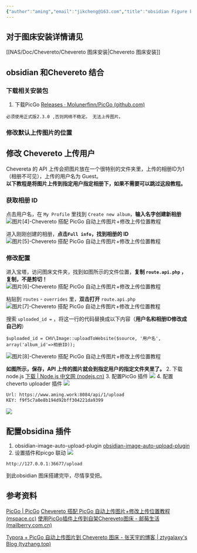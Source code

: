 ```yaml
---
{"author":"aming","email":"jikcheng@163.com","title":"obsidian Figure bed","creation_date":"2022-10-08 16:13","Last modified date":"2022-11-27 18:49","tags":"obsidian Figure bed","File Folder with relative path":"soft/Doc/obsidian/Plugin","remark":null,"other":null,"dg-publish":true,"permalink":"/soft/doc/obsidian/plugin/obsidian-figure-bed/","dgPassFrontmatter":true}
---
```




## 对于图床安装详情请见
[[NAS/Doc/Chevereto/Chevereto 图床安装\|Chevereto 图床安装]]
## obsidian 和Chevereto 结合
### 下载相关安装包
1. 下载PicGo
[Releases · Molunerfinn/PicGo (github.com)](https://github.com/Molunerfinn/PicGo/releases)
```ad-warning
必须使用正式版2.3.0 ,否则网络不稳定。 无法上传图片。

```
### 修改默认上传图片的位置
## 修改 Chevereto 上传用户

Chevereta 的 API 上传会把图片放在一个很特别的文件夹里，上传的相册ID为1（相册不可见），上传的用户名为 Guest。  
**以下教程是将图片上传到指定用户指定相册下，如果不需要可以跳过这段教程。**

### 获取相册 ID

点击用户名，在 `My Profile` 里找到 `Create new album`，**输入名字创建新相册**  
![图片[4]-Chevereto 搭配 PicGo 自动上传图片+修改上传位置教程](https://tc.mspace.cc/images/2022/06/02/202206021119837.png)

进入刚刚创建的相册，**点击`Full info`，找到相册的 ID**  
![图片[5]-Chevereto 搭配 PicGo 自动上传图片+修改上传位置教程](https://tc.mspace.cc/images/2022/06/02/202206021121975.png)

### 修改配置

进入宝塔，访问图床文件夹，找到如图所示的文件位置，**复制 `route.api.php` ，复制，不是剪切！**  
![图片[6]-Chevereto 搭配 PicGo 自动上传图片+修改上传位置教程](https://tc.mspace.cc/images/2022/06/02/202206021124063.png)

粘贴到 `routes` - `overrides` 里，**双击打开** `route.api.php`  
![图片[7]-Chevereto 搭配 PicGo 自动上传图片+修改上传位置教程](https://tc.mspace.cc/images/2022/06/02/202206021127716.png)

搜索 `uploaded_id =` ，将这一行的代码替换成以下内容（**用户名和相册ID修改成自己的**）

```
$uploaded_id = CHV\Image::uploadToWebsite($source, '用户名', array('album_id'=>相册ID));
```

![图片[8]-Chevereto 搭配 PicGo 自动上传图片+修改上传位置教程](https://tc.mspace.cc/images/2022/06/02/202206021131515.png)

**如图所示，保存，API 上传的图片就会到指定用户的指定文件夹里了。**
2. 下载node.js
[下载 | Node.js 中文网 (nodejs.cn)](http://nodejs.cn/download/)
3. 配置PicGo 插件
![](https://www.aming.work:8084/images/2022/10/08/20221008183549.png)
4. 配置cheverto uploader 插件
![](https://www.aming.work:8084/images/2022/10/08/20221008183615.png)

```bash
Url: https://www.aming.work:8084/api/1/upload
KEY: f9f5c7a0e8b194d92bff304221da9399
```

![](https://www.aming.work:8084/images/2022/10/08/20221008203623.png)

## 配置obsidina 插件
1. obsidian-image-auto-upload-plugin
   [obsidian-image-auto-upload-plugin](https://github.com/renmu123/obsidian-image-auto-upload-plugin)
2. 设置插件和picgo 联动
![](https://www.aming.work:8084/images/2022/10/08/20221008183909.png)
```
http://127.0.0.1:36677/upload
```

到此obsidian 图床搭建完毕，尽情享受把。


## 参考资料
[PicGo | PicGo](https://picgo.github.io/PicGo-Doc/zh/guide/#%E4%B8%8B%E8%BD%BD%E5%AE%89%E8%A3%85)
[Chevereto 搭配 PicGo 自动上传图片+修改上传位置教程 (mspace.cc)](https://www.mspace.cc/archives/607)
[使用PicGo插件上传到自架Chereveto图床 - 邮莓生活 (mailberry.com.cn)](https://mailberry.com.cn/2019/12/picgo-upload-img-to-chereveto/)

[Typora + PicGo 自动上传图片到 Chevereto 图床 - 张天宇的博客 | ztygalaxy's Blog (tyzhang.top)](https://tyzhang.top/article/autoupload/)
